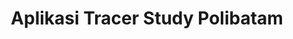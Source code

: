 ---
code: PBL-TRPL206
name: Tracer Study Polibatam
title: Aplikasi Tracer Study Polibatam
tags:
  - PHP
  - Laravel
  - Tailwind CSS
  - JavaScript
manpro: 118207-chayati
cover: ./cover.png
link: https://pbl.polibatam.ac.id/pamerin/detail.php?title=pengembangan-web-tracer-study-polibatam&id=MzEyNw==&ta=Ng==&id_tim=MzkxNA==
teams:
  - 4342401036-andri
  - 4342401037-hasna
  - 4342401044-bima
  - 4342401054-syifa
  - 4342401058-dinny
  - 4342401060-eric
---